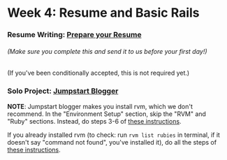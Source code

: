 # Week 4: Resume and Basic Rails

### Resume Writing: [Prepare your Resume][resume]
###### *(Make sure you complete this and send it to us before your first day!)*
(If you've been conditionally accepted, this is not required yet.)

### Solo Project: [Jumpstart Blogger][jumpstart-blogger]

[resume]: resume/README.md
[jumpstart-blogger]: http://tutorials.jumpstartlab.com/projects/blogger.html

**NOTE**: Jumpstart blogger makes you install rvm, which we don't recommend.
In the "Environment Setup" section, skip the "RVM" and "Ruby" sections.  Instead, do steps 3-6 of [these instructions][RBEnv setup].

If you already installed rvm (to check: run `rvm list rubies` in terminal, if it doesn't say "command not found", you've installed it), do all the steps of [these instructions][RBEnv setup].

[RBEnv setup]: ../rbenv-setup.md
